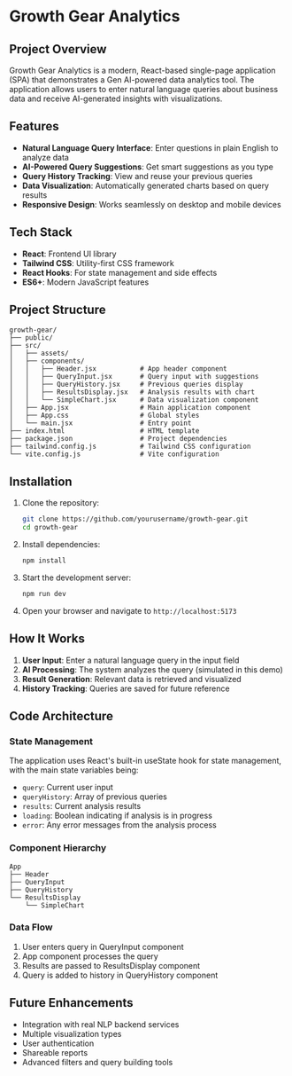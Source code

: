 # Growth Gear Analytics

## Project Overview

Growth Gear Analytics is a modern, React-based single-page application (SPA) that demonstrates a Gen AI-powered data analytics tool. The application allows users to enter natural language queries about business data and receive AI-generated insights with visualizations.

## Features

- **Natural Language Query Interface**: Enter questions in plain English to analyze data
- **AI-Powered Query Suggestions**: Get smart suggestions as you type
- **Query History Tracking**: View and reuse your previous queries
- **Data Visualization**: Automatically generated charts based on query results
- **Responsive Design**: Works seamlessly on desktop and mobile devices

## Tech Stack

- **React**: Frontend UI library
- **Tailwind CSS**: Utility-first CSS framework
- **React Hooks**: For state management and side effects
- **ES6+**: Modern JavaScript features

## Project Structure

```
growth-gear/
├── public/
├── src/
│   ├── assets/
│   ├── components/
│   │   ├── Header.jsx           # App header component
│   │   ├── QueryInput.jsx       # Query input with suggestions
│   │   ├── QueryHistory.jsx     # Previous queries display
│   │   ├── ResultsDisplay.jsx   # Analysis results with chart
│   │   └── SimpleChart.jsx      # Data visualization component
│   ├── App.jsx                  # Main application component
│   ├── App.css                  # Global styles
│   └── main.jsx                 # Entry point
├── index.html                   # HTML template
├── package.json                 # Project dependencies
├── tailwind.config.js           # Tailwind CSS configuration
└── vite.config.js               # Vite configuration
```

## Installation

1. Clone the repository:

   ```bash
   git clone https://github.com/yourusername/growth-gear.git
   cd growth-gear
   ```

2. Install dependencies:

   ```bash
   npm install
   ```

3. Start the development server:

   ```bash
   npm run dev
   ```

4. Open your browser and navigate to `http://localhost:5173`

## How It Works

1. **User Input**: Enter a natural language query in the input field
2. **AI Processing**: The system analyzes the query (simulated in this demo)
3. **Result Generation**: Relevant data is retrieved and visualized
4. **History Tracking**: Queries are saved for future reference

## Code Architecture

### State Management

The application uses React's built-in useState hook for state management, with the main state variables being:

- `query`: Current user input
- `queryHistory`: Array of previous queries
- `results`: Current analysis results
- `loading`: Boolean indicating if analysis is in progress
- `error`: Any error messages from the analysis process

### Component Hierarchy

```
App
├── Header
├── QueryInput
├── QueryHistory
└── ResultsDisplay
    └── SimpleChart
```

### Data Flow

1. User enters query in QueryInput component
2. App component processes the query
3. Results are passed to ResultsDisplay component
4. Query is added to history in QueryHistory component

## Future Enhancements

- Integration with real NLP backend services
- Multiple visualization types
- User authentication
- Shareable reports
- Advanced filters and query building tools
